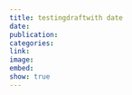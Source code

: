 ```yaml
---
title: testingdraftwith date
date:
publication:
categories:
link:
image:
embed:
show: true
---
```


